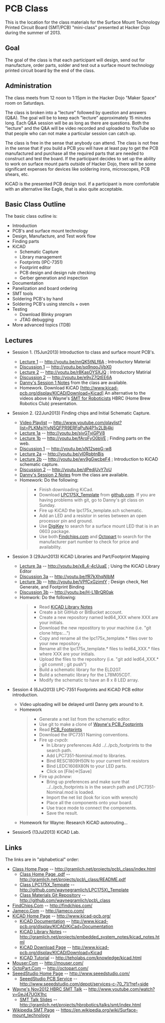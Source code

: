 # PCB Class

This is the location for the class materials for the
Surface Mount Technology Printed Circuit Board (SMT/PCB)
"mini-class" presented at Hacker Dojo during the summer
of 2013.

## Goal

The goal of the class is that each participant will design,
send out for manufacture, order parts, solder and test out
a surface mount technology printed circuit board by the
end of the class.

## Administration

The class meets from 12 noon to 1:15pm in the Hacker Dojo
"Maker Space" room on Saturdays.

The class is broken into a "lecture" followed by question
and answers (Q&A).  The goal will be to keep each "lecture"
approximately 15 minutes long.  Each Q&A session will be
as long as there are questions.  Both the "lecture" and
the Q&A will be video recorded and uploaded to YouTube
so that people who can not make a particular session can
catch up.

The class is free in the sense that anybody can attend.
The class is not free in the sense that if you build a PCB
you will have at least pay to get the PCB manufactured
and purchase all the required parts that are needed to
construct and test the board.  If the participant decides
to set up the ability to work on surface mount parts outside
of Hacker Dojo, there will be some significant expenses for
devices like soldering irons, microscopes, PCB shears, etc.

KiCAD is the presented PCB design tool.  If a participant
is more comfortable with an alternative like Eagle, that
is also quite acceptable.


## Basic Class Outline

The basic class outline is:

* Introduction
* PCB's and surface mount technology
* Design, Manufacture, and Test work flow
* Finding parts
* KiCAD
  * Schematic Capture
  * Library management
  * Footprints (IPC-7351)
  * Footprint editor
  * PCB design and design rule checking
  * Gerber generation and inspection
* Documentation
* Panelization and board ordering
* SMT tools
* Soldering PCB's by hand
* Soldering PCB's using stencils + oven
* Testing
  * Download Blinky program
  * JTAG debugging
* More advanced topics (TDB)

## Lectures

* Session 1.  (15Jun2013) Introduction to class and surface mount PCB's.
  * [Lecture 1](http://youtu.be/nnQK5tNLf6A)
    -- http://youtu.be/nnQK5tNLf6A
    ; Introductory Material
  * [Discussion 1](http://youtu.be/sq9nqoJVbX0)
    -- http://youtu.be/sq9nqoJVbX0
  * [Lecture 2](http://youtu.be/r8KasOYSXJQ)
    -- http://youtu.be/r8KasOYSXJQ
    ; Introductory Matirial
  * [Discussion 2](http://youtu.be/e9vZ7QtEE6A)
    -- http://youtu.be/e9vZ7QtEE6A
  * [Danny's Session 1 Notes](https://docs.google.com/document/d/1DMb4D6pvlmSKxChsnne0z5LuC7Gld0QWWKAN4YXvKoI/edit?usp=sharing)
    from the class are available.
  * Homework. Download KiCAD [http://www.kicad-pcb.org/display/KICAD/Download+Kicad]
  An alternative to the videos above is Wayne's
  [SMT for Roboticists](http://www.youtube.com/watch?v=GeJ47UOX1hc)
  HBRC (Home Brew Robotics Club) presentation.

* Session 2. (22Jun2013) Finding chips and Initial Schematic Capture.
  * [Video Playlist](http://www.youtube.com/playlist?list=PLKMsjYjvN5QFPR9ERFqPuN4P1v2LBj4ki)
    -- http://www.youtube.com/playlist?list=PLKMsjYjvN5QFPR9ERFqPuN4P1v2LBj4ki
  * [Lecture 1a](http://youtu.be/sjvGTyjGPV8)
    -- http://youtu.be/sjvGTyjGPV8
  * [Lecture 1b](http://youtu.be/fAroFyO0bVE)
    -- http://youtu.be/fAroFyO0bVE
    ; Finding parts on the web.
  * [Discussion 1](http://youtu.be/xN12sepG-w8)
    -- http://youtu.be/xN12sepG-w8
  * [Lecture 2a](http://youtu.be/vI0RpbtnBis)
    -- http://youtu.be/vI0RpbtnBis
  * [Lecture 2b](http://youtu.be/wv9gGwcbeF4)
    -- http://youtu.be/wv9gGwcbeF4
    ; Introduction to KiCAD schematic capture.
  * [Discussion 2](http://youtu.be/dPedjUvY7oU)
    -- http://youtu.be/dPedjUvY7oU
  * [Danny's Session 2 Notes](https://docs.google.com/document/d/1GqWEFcGUVsEyfptQhkV_uVC4z0SMdCxRVqqwu-LNGJA/edit?usp=sharing) from the class are available.
  * Homework: Do the following:
    > * Finish downloading KiCad.
    > * Download
    >   [LPC175X\_Template](http://github.com/waynegramlich/LPC175X_Template)
    >   from [github.com](http://github.com/).  If you are having problems
    >   with git, go to Danny's git class on Sunday.
    > * Fire up KiCAD the lpc175x\_template.sch schematic.
    > * Add an LED and a resistor in series between an open processor
    >   pin and ground.
    > * Use [DigiKey](http://digikey.com/) to search for a surface mount
    >   LED that is in an 0603 package.
    > * Use both [Findchips.com](http://findchips.com/) and
    >   [Octopart](http://octopart.com/) to search for the manufacturer part
    >   number to check for price and availability.

* Session 3 (29Jun2013) KiCAD Libraries and Part/Footprint Mapping
  * [Lecture 3a](http://youtu.be/x8_4-4cUuaE)
    -- http://youtu.be/x8_4-4cUuaE
    ; Using the KiCAD Library Editor
  * [Discussion 3a](http://youtu.be/fR7kXhqNIbM)
    -- http://youtu.be/fR7kXhqNIbM
  * [Lecture 3b](http://youtu.be/VPfCxGzimtY)
    -- http://youtu.be/VPfCxGzimtY
    ; Design check, Net Generate, and Footprint Binding
  * [Discussion 3b](http://youtu.be/H-L1BrQR0ak)
    -- http://youtu.be/H-L1BrQR0ak
  * Homwork: Do the following:
    > * Read [KiCAD Library Notes](http://gramlich.net/projects/embedded_system_notes/kicad_notes.html)
    > * Create a bit GitHub or BitBucket account.
    > * Create a new repository named led64\_XXX where XXX are your initials.
    > * Download the new repostitory to your machine
        (i.e. "git clone https:...")
    > * Copy and rename all the lpc175x\_template.* files over to your new
    >   repository.
    > * Rename all the lpc175x\_template.* files to led64\_XXX.* files where
    >   XXX are your initials.
    > * Upload the files to the repository
	(i.e. "git add led64\_XXX.* ; git commit ; git push")
    > * Build a schematic library for the ELD207.
    > * Build a schematic library for the L78M05CDT.
    > * Modify the schematic to have an 8 x 8 LED array.

* Session 4 (6Jul2013) LPC-7351 Footprints and KiCAD PCB editor introduction.
  * Video uploading will be delayed until Danny gets around to it.
  * Homework
    > * Generate a net list from the schematic editor.
    > * Use git to make a clone of
        [Wayne's PCB_Footprints](http://www.github.com/waynegramlich/pcb_footprints/) 
    > * Read [PCB\_Footprints](http://gramlich.net/projects/pcb_footprints/index.html)
    > * Download the IPC7351 Naming conventions.
    > * Fire up *cvpcb*:
    >   * In Library preferences Add ../../pcb\_footprints to the search path.
    >   * Add LPC7351-Nominal.mod to libraries.
    >   * Bind RESC1809H50N to your current limit resistors
    >   * Bind LEDC1608X80N to your LED parts.
    >   * Click on [File]=>[Save]
    > * Fire up *pcbnew*:
    >   * Bring up preferences and make sure that ../../pcb\_footprints is
    >     in the search path and LPC7351-Nominal.mod is loaded.
    >   * Import the net list (look for icon with wrench)
    >   * Place all the components onto your board.
    >   * Use trace mode to connect the compenents.
    >   * Save the result.
  * Homework for Wayne: Research KiCAD autorouting...

* Session5 (13Jul2013) KiCAD Lab.  

## Links

The links are in "alphabetical" order:

* [Class Home Page](http://gramlich.net/projects/pcb_class/index.html)
  -- http://gramlich.net/projects/pcb\_class/index.html
  * [Class Home Page .pdf](http://gramlich.net/projects/pcb\_class/README.pdf)
  -- http://gramlich.net/projects/pcb\_class/README.pdf
  * [Class LPC175X\_Tempate](http://github.com/waynegramlich/LPC175X_Template)
     -- http://github.com/waynegramlich/LPC175X\_Template
  * [Class Materials Git Repository](http://github.com/waynegramlich/pcb_class)
     -- http://github.com/waynegramlich/pcb\_class
* [FindChips.Com](http://findchips.com/)
  -- http://findchips.com/
* [Jameco.Com](http://jameco.com/)
  -- http://jameco.com/
* [KiCAD Home Page](http://www.kicad-pcb.org/)
  -- http://www.kicad-pcb.org/
  * [KiCAD Documentation](http://www.kicad-pcb.org/display/KICAD/KiCad+Documentation)
    -- http://www.kicad-pcb.org/display/KICAD/KiCad+Documentation
  * [KiCAD Library Notes](http://gramlich.net/projects/embedded_system_notes/kicad_notes.html)
    -- http://gramlich.net/projects/embedded_system_notes/kicad_notes.html
  * [KiCAD Download Page](http://www.kicad-pcb.org/display/KICAD/Download+Kicad)
    -- http://www.kicad-pcb.org/display/KICAD/Download+Kicad
  * [KiCAD Tutorial](http://teholabs.com/knowledge/kicad.html)
    -- http://teholabs.com/knowledge/kicad.html
* [Mouser.Com](http://mouser.com/)
  -- http://mouser.com/
* [OctoPart.Com](http://octopart.com/)
  -- http://octopart.com/
* [SeeedStudio Home Page](http://www.seeedstudio.com/)
  -- http://www.seeedstudio.com/
  * [SeeedStudio PCB Service](http://www.seeedstudio.com/depot/services-c-70_71/?ref=side)
    -- http://www.seeedstudio.com/depot/services-c-70_71/?ref=side
* [Wayne's Nov2012 HBRC SMT Talk](http://www.youtube.com/watch?v=GeJ47UOX1hc)
  --  http://www.youtube.com/watch?v=GeJ47UOX1hc
  * [SMT Talk Slides](http://gramlich.net/projects/hbrobotics/talks/smt/index.html)
    -- http://gramlich.net/projects/hbrobotics/talks/smt/index.html
* [Wikipedia SMT Page](https://en.wikipedia.org/wiki/Surface-mount_technology)
  -- https://en.wikipedia.org/wiki/Surface-mount_technology


